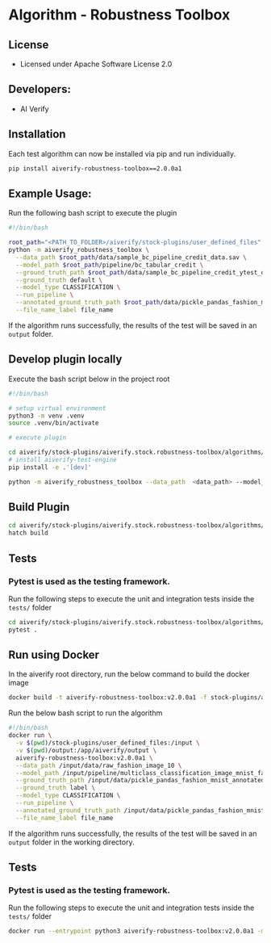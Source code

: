 # Algorithm - Robustness Toolbox

## License
* Licensed under Apache Software License 2.0

## Developers:
* AI Verify

## Installation

Each test algorithm can now be installed via pip and run individually.

```sh
pip install aiverify-robustness-toolbox==2.0.0a1
```

## Example Usage:

Run the following bash script to execute the plugin

```sh
#!/bin/bash

root_path="<PATH_TO_FOLDER>/aiverify/stock-plugins/user_defined_files"
python -m aiverify_robustness_toolbox \
  --data_path $root_path/data/sample_bc_pipeline_credit_data.sav \
  --model_path $root_path/pipeline/bc_tabular_credit \
  --ground_truth_path $root_path/data/sample_bc_pipeline_credit_ytest_data.sav \
  --ground_truth default \
  --model_type CLASSIFICATION \
  --run_pipeline \
  --annotated_ground_truth_path $root_path/data/pickle_pandas_fashion_mnist_annotated_labels_10.sav \
  --file_name_label file_name
```

If the algorithm runs successfully, the results of the test will be saved in an `output` folder.

## Develop plugin locally

Execute the bash script below in the project root

```sh
#!/bin/bash

# setup virtual environment
python3 -m venv .venv
source .venv/bin/activate

# execute plugin

cd aiverify/stock-plugins/aiverify.stock.robustness-toolbox/algorithms/robustness_toolbox
# install aiverify-test-engine 
pip install -e .'[dev]'

python -m aiverify_robustness_toolbox --data_path  <data_path> --model_path <model_path> --ground_truth_path <ground_truth_path> --ground_truth <str> --model_type CLASSIFICATION --run_pipeline --annotated_ground_truth_path <str> --file_name_label <str>
```

## Build Plugin
```sh
cd aiverify/stock-plugins/aiverify.stock.robustness-toolbox/algorithms/robustness_toolbox
hatch build
```

## Tests
### Pytest is used as the testing framework.
Run the following steps to execute the unit and integration tests inside the `tests/` folder

```sh
cd aiverify/stock-plugins/aiverify.stock.robustness-toolbox/algorithms/robustness_toolbox
pytest .
```

## Run using Docker
In the aiverify root directory, run the below command to build the docker image
```sh
docker build -t aiverify-robustness-toolbox:v2.0.0a1 -f stock-plugins/aiverify.stock.robustness-toolbox/algorithms/robustness_toolbox/Dockerfile .
```

Run the below bash script to run the algorithm
```sh
#!/bin/bash
docker run \
  -v $(pwd)/stock-plugins/user_defined_files:/input \
  -v $(pwd)/output:/app/aiverify/output \
  aiverify-robustness-toolbox:v2.0.0a1 \
  --data_path /input/data/raw_fashion_image_10 \
  --model_path /input/pipeline/multiclass_classification_image_mnist_fashion \
  --ground_truth_path /input/data/pickle_pandas_fashion_mnist_annotated_labels_10.sav \
  --ground_truth label \
  --model_type CLASSIFICATION \
  --run_pipeline \
  --annotated_ground_truth_path /input/data/pickle_pandas_fashion_mnist_annotated_labels_10.sav \
  --file_name_label file_name
```
If the algorithm runs successfully, the results of the test will be saved in an `output` folder in the working directory.

## Tests
### Pytest is used as the testing framework.
Run the following steps to execute the unit and integration tests inside the `tests/` folder
```sh
docker run --entrypoint python3 aiverify-robustness-toolbox:v2.0.0a1 -m pytest .
```
